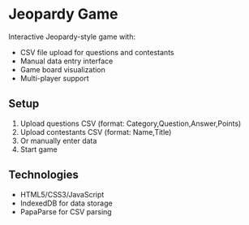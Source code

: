 # Jeopardy Game

Interactive Jeopardy-style game with:
- CSV file upload for questions and contestants
- Manual data entry interface
- Game board visualization
- Multi-player support

## Setup
1. Upload questions CSV (format: Category,Question,Answer,Points)
2. Upload contestants CSV (format: Name,Title)
3. Or manually enter data
4. Start game

## Technologies
- HTML5/CSS3/JavaScript
- IndexedDB for data storage
- PapaParse for CSV parsing